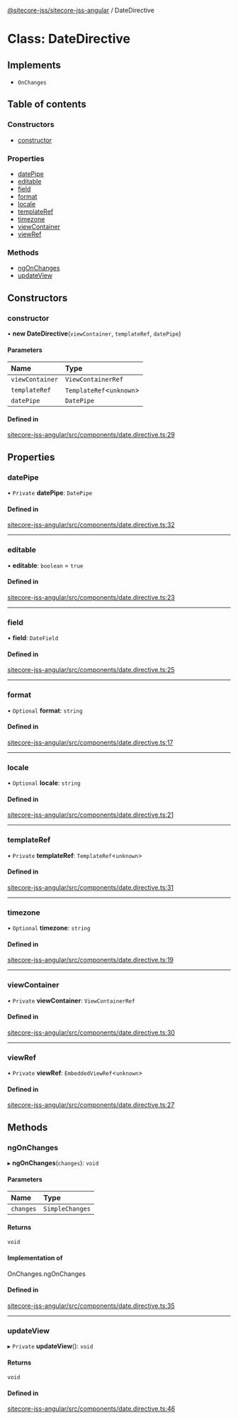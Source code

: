 [@sitecore-jss/sitecore-jss-angular](../README.md) / DateDirective

# Class: DateDirective

## Implements

- `OnChanges`

## Table of contents

### Constructors

- [constructor](DateDirective.md#constructor)

### Properties

- [datePipe](DateDirective.md#datepipe)
- [editable](DateDirective.md#editable)
- [field](DateDirective.md#field)
- [format](DateDirective.md#format)
- [locale](DateDirective.md#locale)
- [templateRef](DateDirective.md#templateref)
- [timezone](DateDirective.md#timezone)
- [viewContainer](DateDirective.md#viewcontainer)
- [viewRef](DateDirective.md#viewref)

### Methods

- [ngOnChanges](DateDirective.md#ngonchanges)
- [updateView](DateDirective.md#updateview)

## Constructors

### constructor

• **new DateDirective**(`viewContainer`, `templateRef`, `datePipe`)

#### Parameters

| Name | Type |
| :------ | :------ |
| `viewContainer` | `ViewContainerRef` |
| `templateRef` | `TemplateRef`<`unknown`\> |
| `datePipe` | `DatePipe` |

#### Defined in

[sitecore-jss-angular/src/components/date.directive.ts:29](https://github.com/Sitecore/jss/blob/2abffe55b/packages/sitecore-jss-angular/src/components/date.directive.ts#L29)

## Properties

### datePipe

• `Private` **datePipe**: `DatePipe`

#### Defined in

[sitecore-jss-angular/src/components/date.directive.ts:32](https://github.com/Sitecore/jss/blob/2abffe55b/packages/sitecore-jss-angular/src/components/date.directive.ts#L32)

___

### editable

• **editable**: `boolean` = `true`

#### Defined in

[sitecore-jss-angular/src/components/date.directive.ts:23](https://github.com/Sitecore/jss/blob/2abffe55b/packages/sitecore-jss-angular/src/components/date.directive.ts#L23)

___

### field

• **field**: `DateField`

#### Defined in

[sitecore-jss-angular/src/components/date.directive.ts:25](https://github.com/Sitecore/jss/blob/2abffe55b/packages/sitecore-jss-angular/src/components/date.directive.ts#L25)

___

### format

• `Optional` **format**: `string`

#### Defined in

[sitecore-jss-angular/src/components/date.directive.ts:17](https://github.com/Sitecore/jss/blob/2abffe55b/packages/sitecore-jss-angular/src/components/date.directive.ts#L17)

___

### locale

• `Optional` **locale**: `string`

#### Defined in

[sitecore-jss-angular/src/components/date.directive.ts:21](https://github.com/Sitecore/jss/blob/2abffe55b/packages/sitecore-jss-angular/src/components/date.directive.ts#L21)

___

### templateRef

• `Private` **templateRef**: `TemplateRef`<`unknown`\>

#### Defined in

[sitecore-jss-angular/src/components/date.directive.ts:31](https://github.com/Sitecore/jss/blob/2abffe55b/packages/sitecore-jss-angular/src/components/date.directive.ts#L31)

___

### timezone

• `Optional` **timezone**: `string`

#### Defined in

[sitecore-jss-angular/src/components/date.directive.ts:19](https://github.com/Sitecore/jss/blob/2abffe55b/packages/sitecore-jss-angular/src/components/date.directive.ts#L19)

___

### viewContainer

• `Private` **viewContainer**: `ViewContainerRef`

#### Defined in

[sitecore-jss-angular/src/components/date.directive.ts:30](https://github.com/Sitecore/jss/blob/2abffe55b/packages/sitecore-jss-angular/src/components/date.directive.ts#L30)

___

### viewRef

• `Private` **viewRef**: `EmbeddedViewRef`<`unknown`\>

#### Defined in

[sitecore-jss-angular/src/components/date.directive.ts:27](https://github.com/Sitecore/jss/blob/2abffe55b/packages/sitecore-jss-angular/src/components/date.directive.ts#L27)

## Methods

### ngOnChanges

▸ **ngOnChanges**(`changes`): `void`

#### Parameters

| Name | Type |
| :------ | :------ |
| `changes` | `SimpleChanges` |

#### Returns

`void`

#### Implementation of

OnChanges.ngOnChanges

#### Defined in

[sitecore-jss-angular/src/components/date.directive.ts:35](https://github.com/Sitecore/jss/blob/2abffe55b/packages/sitecore-jss-angular/src/components/date.directive.ts#L35)

___

### updateView

▸ `Private` **updateView**(): `void`

#### Returns

`void`

#### Defined in

[sitecore-jss-angular/src/components/date.directive.ts:46](https://github.com/Sitecore/jss/blob/2abffe55b/packages/sitecore-jss-angular/src/components/date.directive.ts#L46)
